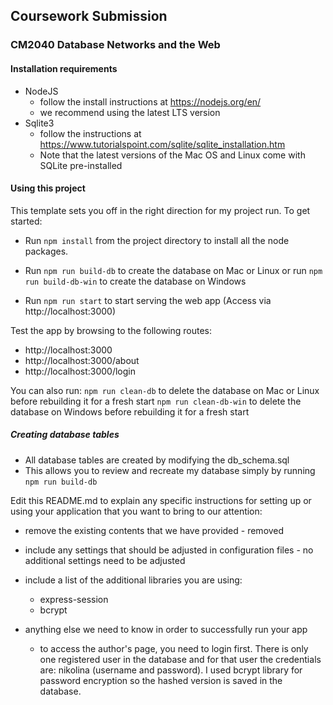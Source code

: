 ##  Coursework Submission ##
### CM2040 Database Networks and the Web ###

#### Installation requirements ####

* NodeJS 
    - follow the install instructions at https://nodejs.org/en/
    - we recommend using the latest LTS version
* Sqlite3 
    - follow the instructions at https://www.tutorialspoint.com/sqlite/sqlite_installation.htm 
    - Note that the latest versions of the Mac OS and Linux come with SQLite pre-installed

#### Using this project ####

This template sets you off in the right direction for my project run. To get started:

* Run ```npm install``` from the project directory to install all the node packages.

* Run ```npm run build-db``` to create the database on Mac or Linux 
or run ```npm run build-db-win``` to create the database on Windows

* Run ```npm run start``` to start serving the web app (Access via http://localhost:3000)

Test the app by browsing to the following routes:

* http://localhost:3000
* http://localhost:3000/about
* http://localhost:3000/login

You can also run: 
```npm run clean-db``` to delete the database on Mac or Linux before rebuilding it for a fresh start
```npm run clean-db-win``` to delete the database on Windows before rebuilding it for a fresh start


##### Creating database tables #####

* All database tables are created by modifying the db_schema.sql 
* This allows you to review and recreate my database simply by running ```npm run build-db```


Edit this README.md to explain any specific instructions for setting up or using your application that you want to bring to our attention:

* remove the existing contents that we have provided - removed
* include any settings that should be adjusted in configuration files - no additional settings need to be adjusted
* include a list of the additional libraries you are using:

	- express-session
	- bcrypt

* anything else we need to know in order to successfully run your app
	- to access the author's page, you need to login first. There is only one registered user in the database and for that user the credentials are: nikolina (username and password). I used bcrypt library for password encryption so the hashed version is saved in the database.



